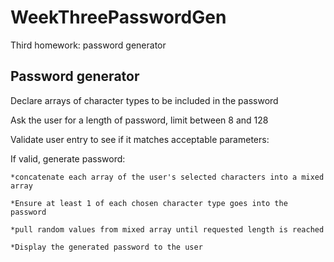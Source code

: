# WeekThreePasswordGen
Third homework: password generator

## Password generator

Declare arrays of character types to be included in the password

Ask the user for a length of password, limit between 8 and 128

Validate user entry to see if it matches acceptable parameters:

If valid, generate password:

    *concatenate each array of the user's selected characters into a mixed array
    
    *Ensure at least 1 of each chosen character type goes into the password
    
    *pull random values from mixed array until requested length is reached
    
    *Display the generated password to the user
